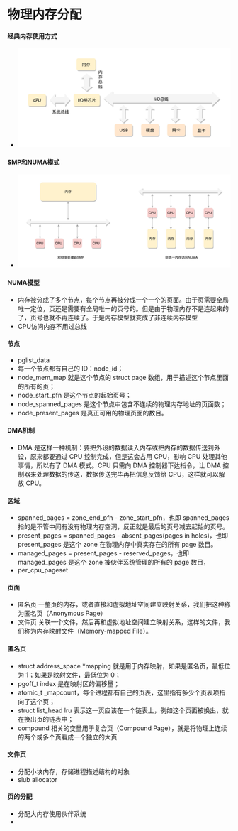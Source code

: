 # 物理内存分配

#### 经典内存使用方式
* ![fa6c2b6166d02ac37637d7da4e4b579b](media/15583085610757/fa6c2b6166d02ac37637d7da4e4b579b.jpeg)

#### SMP和NUMA模式
* ![8f158f58dda94ec04b26200073e15449](media/15583085610757/8f158f58dda94ec04b26200073e15449.jpeg)

#### NUMA模型
* 内存被分成了多个节点，每个节点再被分成一个一个的页面。由于页需要全局唯一定位，页还是需要有全局唯一的页号的。但是由于物理内存不是连起来的了，页号也就不再连续了。于是内存模型就变成了非连续内存模型
* CPU访问内存不用过总线

#### 节点
* pglist_data
* 每一个节点都有自己的 ID：node_id；
* node_mem_map 就是这个节点的 struct page 数组，用于描述这个节点里面的所有的页；
* node_start_pfn 是这个节点的起始页号；
* node_spanned_pages 是这个节点中包含不连续的物理内存地址的页面数；
* node_present_pages 是真正可用的物理页面的数目。

#### DMA机制
* DMA 是这样一种机制：要把外设的数据读入内存或把内存的数据传送到外设，原来都要通过 CPU 控制完成，但是这会占用 CPU，影响 CPU 处理其他事情，所以有了 DMA 模式。CPU 只需向 DMA 控制器下达指令，让 DMA 控制器来处理数据的传送，数据传送完毕再把信息反馈给 CPU，这样就可以解放 CPU。

#### 区域
* spanned_pages = zone_end_pfn - zone_start_pfn，也即 spanned_pages 指的是不管中间有没有物理内存空洞，反正就是最后的页号减去起始的页号。
* present_pages = spanned_pages - absent_pages(pages in holes)，也即 present_pages 是这个 zone 在物理内存中真实存在的所有 page 数目。
* managed_pages = present_pages - reserved_pages，也即 managed_pages 是这个 zone 被伙伴系统管理的所有的 page 数目，
* per_cpu_pageset

#### 页面
* 匿名页  一整页的内存，或者直接和虚拟地址空间建立映射关系，我们把这种称为匿名页（Anonymous Page）
* 文件页 关联一个文件，然后再和虚拟地址空间建立映射关系，这样的文件，我们称为内存映射文件（Memory-mapped File）。


#### 匿名页
* struct address_space *mapping 就是用于内存映射，如果是匿名页，最低位为 1；如果是映射文件，最低位为 0；
* pgoff_t index 是在映射区的偏移量；
* atomic_t _mapcount，每个进程都有自己的页表，这里指有多少个页表项指向了这个页；
* struct list_head lru 表示这一页应该在一个链表上，例如这个页面被换出，就在换出页的链表中；
* compound 相关的变量用于复合页（Compound Page），就是将物理上连续的两个或多个页看成一个独立的大页

#### 文件页
* 分配小块内存，存储进程描述结构的对象
* slub allocator

#### 页的分配
* 分配大内存使用伙伴系统
* 